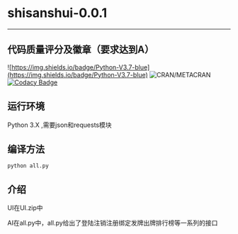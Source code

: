 # shisanshui-0.0.1

----------------------

## 代码质量评分及徽章（要求达到A）
![https://img.shields.io/badge/Python-V3.7-blue](https://img.shields.io/badge/Python-V3.7-blue) ![CRAN/METACRAN](https://img.shields.io/cran/l/devtools)[![Codacy Badge](https://api.codacy.com/project/badge/Grade/9bc86d6ab0c84b8e83c09efb1370cf62)](https://www.codacy.com/manual/opsiff/shisanshui?utm_source=github.com&amp;utm_medium=referral&amp;utm_content=opsiff/shisanshui&amp;utm_campaign=Badge_Grade)

## 运行环境

Python 3.X ,需要json和requests模块

## 编译方法
`python all.py`

## 介绍
UI在UI.zip中

AI在all.py中，all.py给出了登陆注销注册绑定发牌出牌排行榜等一系列的接口
